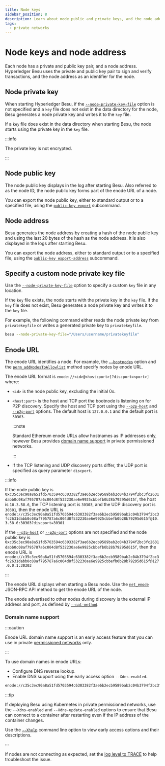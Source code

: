 ```yaml
---
title: Node keys
sidebar_position: 8
description: Learn about node public and private keys, and the node address.
tags:
  - private networks
---
```


# Node keys and node address

Each node has a private and public key pair, and a node address. Hyperledger Besu uses the private and public key pair to sign and verify transactions, and the node address as an identifier for the node.

## Node private key

When starting Hyperledger Besu, if the [`--node-private-key-file`](../reference/cli/options.md#node-private-key-file) option is not specified and a `key` file does not exist in the data directory for the node, Besu generates a node private key and writes it to the `key` file.

If a `key` file does exist in the data directory when starting Besu, the node starts using the private key in the `key` file.

:::info

The private key is not encrypted.

:::

## Node public key

The node public key displays in the log after starting Besu. Also referred to as the node ID, the node public key forms part of the enode URL of a node.

You can export the node public key, either to standard output or to a specified file, using the [`public-key export`](../reference/cli/subcommands.md#public-key) subcommand.

## Node address

Besu generates the node address by creating a hash of the node public key and using the last 20 bytes of the hash as the node address. It is also displayed in the logs after starting Besu.

You can export the node address, either to standard output or to a specified file, using the [`public-key export-address`](../reference/cli/subcommands.md#public-key) subcommand.

## Specify a custom node private key file

Use the [`--node-private-key-file`](../reference/cli/options.md#node-private-key-file) option to specify a custom `key` file in any location.

If the `key` file exists, the node starts with the private key in the `key` file. If the `key` file does not exist, Besu generates a node private key and writes it to the `key` file.

For example, the following command either reads the node private key from `privatekeyfile` or writes a generated private key to `privatekeyfile`.

```bash
besu --node-private-key-file="/Users/username/privatekeyfile"
```

## Enode URL

The enode URL identifies a node. For example, the [`--bootnodes`](../reference/cli/options.md#bootnodes) option and the [`perm_addNodesToAllowlist`](../reference/api/index.md#perm_addnodestoallowlist) method specify nodes by enode URL.

The enode URL format is `enode://<id>@<host:port>[?discport=<port>]` where:

- `<id>` is the node public key, excluding the initial 0x.
- `<host:port>` is the host and TCP port the bootnode is listening on for P2P discovery. Specify the host and TCP port using the [`--p2p-host`](../reference/cli/options.md#p2p-host) and [`--p2p-port`](../reference/cli/options.md#p2p-port) options. The default host is `127.0.0.1` and the default port is `30303`.

  :::note

  Standard Ethereum enode URLs allow hostnames as IP addresses only, however Besu provides [domain name support](#domain-name-support) in private permissioned networks.

  :::

- If the TCP listening and UDP discovery ports differ, the UDP port is specified as query parameter `discport`.

:::info

If the node public key is `0xc35c3ec90a8a51fd5703594c6303382f3ae6b2ecb9589bab2c04b3794f2bc3fc2631dabb0c08af795787a6c004d8f532230ae6e9925cbbefb0b28b79295d615f`, the host is `10.3.58.6`, the TCP listening port is `30303`, and the UDP discovery port is `30301`, then the enode URL is `enode://c35c3ec90a8a51fd5703594c6303382f3ae6b2ecb9589bab2c04b3794f2bc3fc2631dabb0c08af795787a6c004d8f532230ae6e9925cbbefb0b28b79295d615f@10.3.58.6:30303?discport=30301`

If the [`--p2p-host`](../reference/cli/options.md#p2p-host) or [`--p2p-port`](../reference/cli/options.md#p2p-port) options are not specified and the node public key is `0xc35c3ec90a8a51fd5703594c6303382f3ae6b2ecb9589bab2c04b3794f2bc3fc2631dabb0c08af795787a6c004d8f532230ae6e9925cbbefb0b28b79295d615f`, then the enode URL is `enode://c35c3ec90a8a51fd5703594c6303382f3ae6b2ecb9589bab2c04b3794f2bc3fc2631dabb0c08af795787a6c004d8f532230ae6e9925cbbefb0b28b79295d615f@127.0.0.1:30303`

:::

The enode URL displays when starting a Besu node. Use the [`net_enode`](../reference/api/index.md#net_enode) JSON-RPC API method to get the enode URL of the node.

The enode advertised to other nodes during discovery is the external IP address and port, as defined by [`--nat-method`](../how-to/connect/specify-nat.md).

### Domain name support

:::caution

Enode URL domain name support is an early access feature that you can use in private [permissioned networks](../../private-networks/concepts/permissioning/index.md) only.

:::

To use domain names in enode URLs:

- Configure DNS reverse lookup.
- Enable DNS support using the early access option `--Xdns-enabled`.

```bash title="Example enode URL using a domain name"
enode://c35c3ec90a8a51fd5703594c6303382f3ae6b2ecb9589bab2c04b3794f2bc3fc2631dabb0c08af795787a6c004d8f532230ae6e9925cbbefb0b28b79295d615f@mydomain.dev.example.net:30301
```

:::tip

If deploying Besu using Kubernetes in private permissioned networks, use the `--Xdns-enabled` and `--Xdns-update-enabled` options to ensure that Besu can connect to a container after restarting even if the IP address of the container changes.

Use the [`--Xhelp`](../reference/cli/options.md#xhelp) command line option to view early access options and their descriptions.

:::

If nodes are not connecting as expected, set the [log level to TRACE](../reference/api/index.md#admin_changeloglevel) to help troubleshoot the issue.
